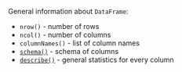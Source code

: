 [//]: # (title: General info)

<!---IMPORT org.jetbrains.kotlinx.dataframe.samples.api.Analyze-->

General information about `DataFrame`:
* `nrow()` - number of rows
* `ncol()` - number of columns
* `columnNames()` - list of column names
* [`schema()`](schema.md) - schema of columns
* [`describe()`](describe.md) - general statistics for every column
